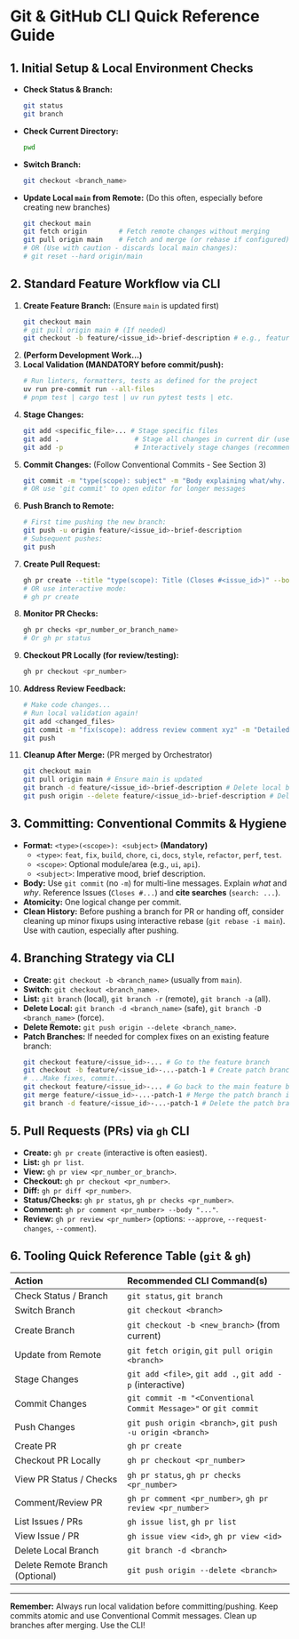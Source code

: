 # Git & GitHub CLI Quick Reference Guide

## 1. Initial Setup & Local Environment Checks

- **Check Status & Branch:**
  ```bash
  git status
  git branch
  ```
- **Check Current Directory:**
  ```bash
  pwd
  ```
- **Switch Branch:**
  ```bash
  git checkout <branch_name>
  ```
- **Update Local `main` from Remote:** (Do this often, especially before
  creating new branches)
  ```bash
  git checkout main
  git fetch origin        # Fetch remote changes without merging
  git pull origin main    # Fetch and merge (or rebase if configured) remote main into local main
  # OR (Use with caution - discards local main changes):
  # git reset --hard origin/main
  ```

## 2. Standard Feature Workflow via CLI

1. **Create Feature Branch:** (Ensure `main` is updated first)
   ```bash
   git checkout main
   # git pull origin main # (If needed)
   git checkout -b feature/<issue_id>-brief-description # e.g., feature/150-add-dark-mode
   ```
2. **(Perform Development Work...)**
3. **Local Validation (MANDATORY before commit/push):**
   ```bash
   # Run linters, formatters, tests as defined for the project
   uv run pre-commit run --all-files
   # pnpm test | cargo test | uv run pytest tests | etc.
   ```
4. **Stage Changes:**
   ```bash
   git add <specific_file>... # Stage specific files
   git add .                   # Stage all changes in current dir (use carefully)
   git add -p                  # Interactively stage changes (recommended for review)
   ```
5. **Commit Changes:** (Follow Conventional Commits - See Section 3)
   ```bash
   git commit -m "type(scope): subject" -m "Body explaining what/why. Closes #<issue_id>. search: <id>..."
   # OR use 'git commit' to open editor for longer messages
   ```
6. **Push Branch to Remote:**
   ```bash
   # First time pushing the new branch:
   git push -u origin feature/<issue_id>-brief-description
   # Subsequent pushes:
   git push
   ```
7. **Create Pull Request:**
   ```bash
   gh pr create --title "type(scope): Title (Closes #<issue_id>)" --body "Description..." --base main --head feature/<issue_id>-brief-description
   # OR use interactive mode:
   # gh pr create
   ```
8. **Monitor PR Checks:**
   ```bash
   gh pr checks <pr_number_or_branch_name>
   # Or gh pr status
   ```
9. **Checkout PR Locally (for review/testing):**
   ```bash
   gh pr checkout <pr_number>
   ```
10. **Address Review Feedback:**
    ```bash
    # Make code changes...
    # Run local validation again!
    git add <changed_files>
    git commit -m "fix(scope): address review comment xyz" -m "Detailed explanation..."
    git push
    ```
11. **Cleanup After Merge:** (PR merged by Orchestrator)
    ```bash
    git checkout main
    git pull origin main # Ensure main is updated
    git branch -d feature/<issue_id>-brief-description # Delete local branch
    git push origin --delete feature/<issue_id>-brief-description # Delete remote branch (optional)
    ```

## 3. Committing: Conventional Commits & Hygiene

- **Format:** `<type>(<scope>): <subject>` **(Mandatory)**
  - `<type>`: `feat`, `fix`, `build`, `chore`, `ci`, `docs`, `style`,
    `refactor`, `perf`, `test`.
  - `<scope>`: Optional module/area (e.g., `ui`, `api`).
  - `<subject>`: Imperative mood, brief description.
- **Body:** Use `git commit` (no `-m`) for multi-line messages. Explain _what_
  and _why_. Reference Issues (`Closes #...`) and **cite searches**
  (`search: ...`).
- **Atomicity:** One logical change per commit.
- **Clean History:** Before pushing a branch for PR or handing off, consider
  cleaning up minor fixups using interactive rebase (`git rebase -i main`). Use
  with caution, especially after pushing.

## 4. Branching Strategy via CLI

- **Create:** `git checkout -b <branch_name>` (usually from `main`).
- **Switch:** `git checkout <branch_name>`.
- **List:** `git branch` (local), `git branch -r` (remote), `git branch -a`
  (all).
- **Delete Local:** `git branch -d <branch_name>` (safe),
  `git branch -D <branch_name>` (force).
- **Delete Remote:** `git push origin --delete <branch_name>`.
- **Patch Branches:** If needed for complex fixes on an existing feature branch:
  ```bash
  git checkout feature/<issue_id>-... # Go to the feature branch
  git checkout -b feature/<issue_id>-...-patch-1 # Create patch branch
  # ...Make fixes, commit...
  git checkout feature/<issue_id>-... # Go back to the main feature branch
  git merge feature/<issue_id>-...-patch-1 # Merge the patch branch in
  git branch -d feature/<issue_id>-...-patch-1 # Delete the patch branch
  ```

## 5. Pull Requests (PRs) via `gh` CLI

- **Create:** `gh pr create` (interactive is often easiest).
- **List:** `gh pr list`.
- **View:** `gh pr view <pr_number_or_branch>`.
- **Checkout:** `gh pr checkout <pr_number>`.
- **Diff:** `gh pr diff <pr_number>`.
- **Status/Checks:** `gh pr status`, `gh pr checks <pr_number>`.
- **Comment:** `gh pr comment <pr_number> --body "..."`.
- **Review:** `gh pr review <pr_number>` (options: `--approve`,
  `--request-changes`, `--comment`).

## 6. Tooling Quick Reference Table (`git` & `gh`)

| Action                          | Recommended CLI Command(s)                                      |
| :------------------------------ | :-------------------------------------------------------------- |
| Check Status / Branch           | `git status`, `git branch`                                      |
| Switch Branch                   | `git checkout <branch>`                                         |
| Create Branch                   | `git checkout -b <new_branch>` (from current)                   |
| Update from Remote              | `git fetch origin`, `git pull origin <branch>`                  |
| Stage Changes                   | `git add <file>`, `git add .`, `git add -p` (interactive)       |
| Commit Changes                  | `git commit -m "<Conventional Commit Message>"` or `git commit` |
| Push Changes                    | `git push origin <branch>`, `git push -u origin <branch>`       |
| Create PR                       | `gh pr create`                                                  |
| Checkout PR Locally             | `gh pr checkout <pr_number>`                                    |
| View PR Status / Checks         | `gh pr status`, `gh pr checks <pr_number>`                      |
| Comment/Review PR               | `gh pr comment <pr_number>`, `gh pr review <pr_number>`         |
| List Issues / PRs               | `gh issue list`, `gh pr list`                                   |
| View Issue / PR                 | `gh issue view <id>`, `gh pr view <id>`                         |
| Delete Local Branch             | `git branch -d <branch>`                                        |
| Delete Remote Branch (Optional) | `git push origin --delete <branch>`                             |

---

**Remember:** Always run local validation before committing/pushing. Keep
commits atomic and use Conventional Commit messages. Clean up branches after
merging. Use the CLI!
